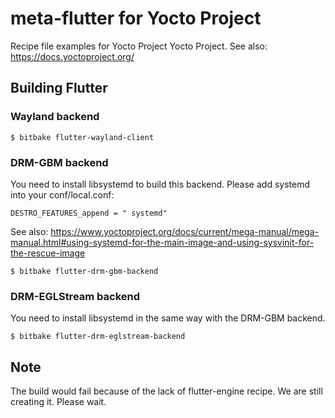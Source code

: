 # meta-flutter for Yocto Project

Recipe file examples for Yocto Project Yocto Project. See also: https://docs.yoctoproject.org/

## Building Flutter

### Wayland backend 
```Shell
$ bitbake flutter-wayland-client
```

### DRM-GBM backend
You need to install libsystemd to build this backend. Please add systemd into your conf/local.conf:    
```
DESTRO_FEATURES_append = " systemd"
```
See also: https://www.yoctoproject.org/docs/current/mega-manual/mega-manual.html#using-systemd-for-the-main-image-and-using-sysvinit-for-the-rescue-image

```Shell
$ bitbake flutter-drm-gbm-backend
```

### DRM-EGLStream backend
You need to install libsystemd in the same way with the DRM-GBM backend.

```Shell
$ bitbake flutter-drm-eglstream-backend
```

## Note
The build would fail because of the lack of flutter-engine recipe. We are still creating it. Please wait.  
